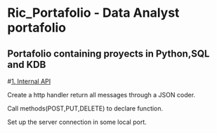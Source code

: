 # Ric_Portafolio - Data Analyst portafolio

## Portafolio containing proyects in Python,SQL and KDB

#[1. Internal API](https://github.com/MrRicardoAcuna7/local_API_server)

Create a http handler return all messages through a JSON coder.

Call methods(POST,PUT,DELETE) to declare function.

Set up the server connection in some local port.
